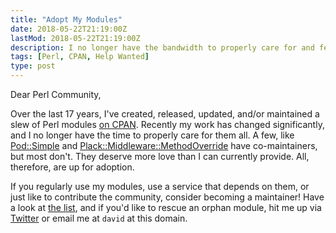 ```yaml
---
title: "Adopt My Modules"
date: 2018-05-22T21:19:00Z
lastMod: 2018-05-22T21:19:00Z
description: I no longer have the bandwidth to properly care for and feed my Perl modules. Maybe you'd be interested in adopting one?
tags: [Perl, CPAN, Help Wanted]
type: post
---
```


Dear Perl Community,

Over the last 17 years, I've created, released, updated, and/or maintained a
slew of Perl modules [on CPAN]. Recently my work has changed significantly, and
I no longer have the time to properly care for them all. A few, like
[Pod::Simple] and [Plack::Middleware::MethodOverride] have co-maintainers, but
most don't. They deserve more love than I can currently provide. All, therefore,
are up for adoption.

If you regularly use my modules, use a service that depends on them, or just
like to contribute the community, consider becoming a maintainer! Have a look at
[the list][on CPAN], and if you'd like to rescue an orphan module, hit me up via
[Twitter] or email me at `david` at this domain.

  [on CPAN]: https://metacpan.org/author/DWHEELER
    "CPAN distributions released by David E. Wheeler"
  [Pod::Simple]: https://metacpan.org/release/Pod-Simple "Pod-Simple on CPAN"
  [Plack::Middleware::MethodOverride]:
    https://metacpan.org/release/Plack-Middleware-MethodOverride
    "Plack-Middleware-MethodOverride on CPAN"
  [Twitter]: https://twitter.com/theory "@theory on Twitter"
  